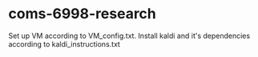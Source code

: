 # coms-6998-research
Set up VM according to VM_config.txt.
Install kaldi and it's dependencies according to kaldi_instructions.txt
